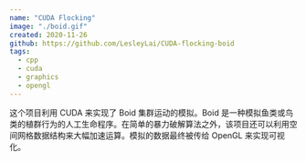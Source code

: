 ```yaml
---
name: "CUDA Flocking"
image: "./boid.gif"
created: 2020-11-26
github: https://github.com/LesleyLai/CUDA-flocking-boid
tags:
  - cpp
  - cuda
  - graphics
  - opengl
---
```


这个项目利用 CUDA 来实现了 Boid 集群运动的模拟。Boid 是一种模拟鱼类或鸟类的植群行为的人工生命程序。在简单的暴力破解算法之外，该项目还可以利用空间网格数据结构来大幅加速运算。模拟的数据最终被传给 OpenGL 来实现可视化。

